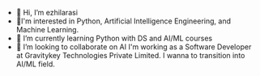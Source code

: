 - 👋 Hi, I’m ezhilarasi
- 👀I'm interested in Python, Artificial Intelligence Engineering, and Machine Learning.
- 🌱 I’m currently learning Python with DS and AI/ML courses
- 💞️ I’m looking to collaborate on AI
I'm working as a Software Developer at Gravitykey Technologies Private Limited. I wanna to transition into AI/ML field.

<!---
ezhil479/ezhil479 is a ✨ special ✨ repository because its `README.md` (this file) appears on your GitHub profile.
You can click the Preview link to take a look at your changes.
--->
